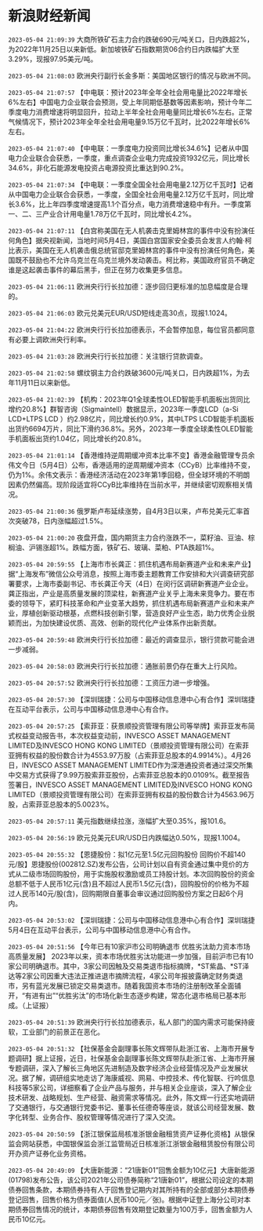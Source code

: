 # 新浪财经新闻
`2023-05-04 21:09:39` 大商所铁矿石主力合约跌破690元/吨关口，日内跌超2%，为2022年11月25日以来新低。新加坡铁矿石指数期货06合约日内跌幅扩大至3.29%，现报97.95美元/吨。

`2023-05-04 21:08:03` 欧洲央行副行长金多斯：美国地区银行的情况与欧洲不同。

`2023-05-04 21:07:57` 【中电联：预计2023年全年全社会用电量比2022年增长6%左右】中国电力企业联合会预测，受上年同期低基数等因素影响，预计今年二季度电力消费增速将明显回升，拉动上半年全社会用电量同比增长6%左右。正常气候情况下，预计2023年全年全社会用电量9.15万亿千瓦时，比2022年增长6%左右。

`2023-05-04 21:07:40` 【中电联：一季度电力投资同比增长34.6%】记者从中国电力企业联合会获悉，一季度，重点调查企业电力完成投资1932亿元，同比增长34.6%，非化石能源发电投资占电源投资比重达到90.2%。

`2023-05-04 21:07:34` 【中电联：一季度全国全社会用电量2.12万亿千瓦时】记者从中国电力企业联合会获悉，一季度，全国全社会用电量2.12万亿千瓦时，同比增长3.6%，比上年四季度增速提高1.1个百分点，电力消费增速稳中有升。一季度第一、二、三产业合计用电量1.78万亿千瓦时，同比增长4.2%。

`2023-05-04 21:07:11` 【白宫称美国在无人机袭击克里姆林宫的事件中没有扮演任何角色】据央视新闻，当地时间5月4日，美国白宫国家安全委员会发言人约翰·柯比表示，美国在无人机袭击俄总统官邸克里姆林宫的事件中没有扮演任何角色，美国既不鼓励也不允许乌克兰在乌克兰境外发动袭击。柯比称，美国政府官员不确定谁是这起袭击事件的幕后黑手，但正在努力收集更多信息。

`2023-05-04 21:06:11` 欧洲央行行长拉加德：逐步回归更标准的加息幅度是合理的。

`2023-05-04 21:06:03` 欧元兑美元EUR/USD短线走高30点，现报1.1024。

`2023-05-04 21:04:22` 欧洲央行行长拉加德表示，不会暂停加息，每位官员都同意有必要上调欧洲央行利率。

`2023-05-04 21:03:28` 欧洲央行行长拉加德：关注银行贷款调查。

`2023-05-04 21:02:58` 螺纹钢主力合约跌破3600元/吨关口，日内跌超1%，为去年11月11日以来新低。

`2023-05-04 21:02:39` 【机构：2023年Q1全球柔性OLED智能手机面板出货同比增约20.8%】群智咨询（Sigmaintell）数据显示，2023年一季度LCD（a-Si LCD+LTPS LCD ）约2.98亿片，同比增长约0.9%，其中LTPS LCD智能手机面板出货约6694万片，同比下滑约36.8%。另外，2023年一季度全球柔性OLED智能手机面板出货约1.04亿，同比增长约20.8%。

`2023-05-04 21:01:14` 【香港维持逆周期缓冲资本比率不变】香港金融管理专员余伟文今日（5月4日）公布，香港适用的逆周期缓冲资本（CCyB）比率维持不变，仍为1%。余伟文表示：香港经济活动在2023年第1季回稳，但全球环境的不明朗因素仍然偏高。现阶段适宜将CCyB比率维持在当前水平，并继续密切观察相关情况。

`2023-05-04 21:00:36` 俄罗斯卢布延续涨势，自4月3日以来，卢布兑美元汇率首次突破78，日内涨幅超过1.5%。

`2023-05-04 21:00:20` 夜盘开盘，国内期货主力合约涨跌不一，菜籽油、豆油、棕榈油、沪锡涨超1%。跌幅方面，铁矿石、玻璃、菜粕、PTA跌超1%。

`2023-05-04 20:59:55` 【上海市市长龚正：抓住机遇布局新赛道产业和未来产业】据“上海发布”微信公众号消息，按照上海市委主题教育工作安排和大兴调查研究部署要求，上海市委副书记、市长龚正今天（4日）在闵行区调研新赛道产业企业。龚正指出，产业是高质量发展的顶梁柱，新赛道产业关乎上海未来竞争力。要在市委的领导下，紧盯科技革命和产业变革大趋势，抓住机遇布局新赛道产业和未来产业，厚植创新驱动根基，点燃科技创新引擎，营造良好产业生态，助力优秀企业脱颖而出，为加快建设优质、高效、创新的现代化产业体系作出新贡献。

`2023-05-04 20:59:48` 欧洲央行行长拉加德：最近的调查显示，银行贷款可能会进一步减弱。

`2023-05-04 20:58:03` 欧洲央行行长拉加德：通胀前景仍存在重大上行风险。

`2023-05-04 20:57:52` 欧洲央行行长拉加德：工资压力进一步增强。

`2023-05-04 20:57:30` 【深圳瑞捷：公司与中国移动信息港中心有合作】深圳瑞捷在互动平台表示，公司与中国移动信息港中心有合作。

`2023-05-04 20:57:25` 【索菲亚：获景顺投资管理有限公司等举牌】索菲亚发布简式权益变动报告书，本次权益变动前，INVESCO ASSET MANAGEMENT LIMITED及INVESCO HONG KONG LIMITED（景顺投资管理有限公司）在索菲亚拥有权益的股份数合计为4553.97万股（占索菲亚总股本的4.9914%）。4月26日，INVESCO ASSET MANAGEMENT LIMITED作为深港通投资者通过深交所集中交易方式获得了9.99万股索菲亚股份，占索菲亚总股本的0.0109%。截至报告签署日，INVESCO ASSET MANAGEMENT LIMITED及INVESCO HONG KONG LIMITED（景顺投资管理有限公司）在索菲亚拥有权益的股份数合计为4563.96万股，占索菲亚总股本的5.0023%。

`2023-05-04 20:57:11` 美元指数继续拉涨，涨幅扩大至0.35%，报101.6。

`2023-05-04 20:56:19` 欧元兑美元EUR/USD日内跌幅达0.50%，现报1.1004。

`2023-05-04 20:55:32` 【恩捷股份：拟1亿元至1.5亿元回购股份 回购价不超140元/股】恩捷股份(002812.SZ)发布公告，公司计划以自有资金通过集中竞价的方式从二级市场回购股份，用于实施股权激励或员工持股计划。本次回购股份的资金总额不低于人民币1亿元(含)且不超过人民币1.5亿元(含)，回购股份的价格为不超过人民币140元/股(含)，回购期限自董事会审议通过回购股份方案之日起6个月内。

`2023-05-04 20:53:02` 【深圳瑞捷：公司与中国移动信息港中心有合作】深圳瑞捷5月4日在互动平台表示，公司与中国移动信息港中心有合作。

`2023-05-04 20:51:56` 【今年已有10家沪市公司明确退市 优胜劣汰助力资本市场高质量发展】 2023年以来，资本市场优胜劣汰功能进一步加强，目前沪市已有10家公司明确退市。其中，3家公司因触及交易类退市指标摘牌，*ST紫晶、*ST泽达等2家公司因重大违法正推进退市摘牌流程，4家公司年报披露确定财务类退市，另有蓝光发展已锁定交易类退市。随着我国资本市场的注册制改革全面铺开，“有进有出”“优胜劣汰”的市场化新生态逐步构建，常态化退市格局已基本形成。（上证报）

`2023-05-04 20:51:39` 欧洲央行行长拉加德表示，私人部门的国内需求可能保持疲软，工业部门的前景正在恶化。

`2023-05-04 20:51:32` 【社保基金会副理事长陈文辉带队赴浙江省、上海市开展专题调研】据上证报，近日，社保基金会副理事长陈文辉带队赴浙江省、上海市开展专题调研，深入了解长三角地区先进制造及数字经济企业经营情况及产业发展状况。据了解，调研组实地走访了海康威视、网易、中控技术、传化智联、行吟信息科技等5家公司，详细察看了企业产品与服务，并与相关企业座谈，深入了解企业技术研发、战略规划、生产经营、融资需求等情况。此外，陈文辉一行还实地调研了交通银行，与交通银行党委书记、董事长任德奇等座谈，就该公司经营发展、数字化转型、业务合作、股权管理等情况进行了深入交流。

`2023-05-04 20:50:59` 【浙江银保监局核准浙银金融租赁资产证券化资格】从银保监会网站获悉，中国银保监会浙江监管局近日核准浙江浙银金融租赁股份有限公司开办资产证券化业务资格。

`2023-05-04 20:49:09` 【大唐新能源：“21唐新01”回售金额为10亿元】大唐新能源(01798)发布公告，该公司2021年公司债券简称“21唐新01”，根据公司设定的本期债券回售条款，本期债券持有人于回售登记期内对其所持有的全部或部分本期债券登记回售，回售价格为债券面值(人民币100元╱张)。根据中证登上海分公司对本期债券回售情况的统计，本期债券回售有效期登记数量为100万手，回售金额为人民币10亿元。

